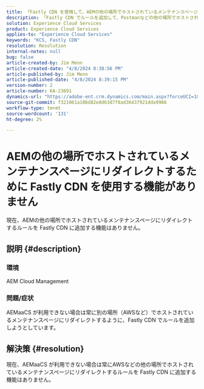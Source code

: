 ```yaml
---
title: 「Fastly CDN を使用して、AEMの他の場所でホストされているメンテナンスページにリダイレクトする機能がない」
description: 「Fastly CDN でルールを追加して、Postmanなどの他の場所でホストされているメンテナンスページにリダイレクトする方法に関する問題について詳しく説明します。」
solution: Experience Cloud Services
product: Experience Cloud Services
applies-to: "Experience Cloud Services"
keywords: "KCS, Fastly CDN"
resolution: Resolution
internal-notes: null
bug: false
article-created-by: Jim Menn
article-created-date: "4/8/2024 8:38:56 PM"
article-published-by: Jim Menn
article-published-date: "4/8/2024 8:39:15 PM"
version-number: 2
article-number: KA-23691
dynamics-url: "https://adobe-ent.crm.dynamics.com/main.aspx?forceUCI=1&pagetype=entityrecord&etn=knowledgearticle&id=1fea60ff-e7f5-ee11-a1fe-6045bd006268"
source-git-commit: f321061a186d82e8d63d7f8ad36437921dda9986
workflow-type: tm+mt
source-wordcount: '131'
ht-degree: 2%

---
```


# AEMの他の場所でホストされているメンテナンスページにリダイレクトするために Fastly CDN を使用する機能がありません


現在、AEMの他の場所でホストされているメンテナンスページにリダイレクトするルールを Fastly CDN に追加する機能はありません。

## 説明 {#description}


### 環境

AEM Cloud Management

### 問題/症状

AEMaaCS が利用できない場合は常に別の場所（AWSなど）でホストされているメンテナンスページにリダイレクトするように、Fastly CDN でルールを追加しようとしています。


## 解決策 {#resolution}


現在、AEMaaCS が利用できない場合は常にAWSなどの他の場所でホストされているメンテナンスページにリダイレクトするルールを Fastly CDN に追加する機能はありません。
